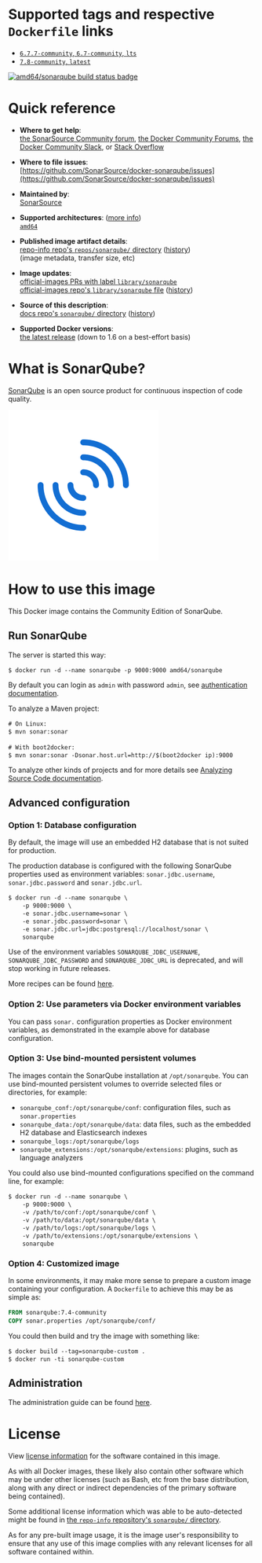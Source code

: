 <!--

********************************************************************************

WARNING:

    DO NOT EDIT "sonarqube/README.md"

    IT IS AUTO-GENERATED

    (from the other files in "sonarqube/" combined with a set of templates)

********************************************************************************

-->

# Supported tags and respective `Dockerfile` links

-	[`6.7.7-community`, `6.7-community`, `lts`](https://github.com/SonarSource/docker-sonarqube/blob/2a00a59b94b64d52ce202f104c816d4ab73a5837/6.7.7-community/Dockerfile)
-	[`7.8-community`, `latest`](https://github.com/SonarSource/docker-sonarqube/blob/2a00a59b94b64d52ce202f104c816d4ab73a5837/7.8-community/Dockerfile)

[![amd64/sonarqube build status badge](https://img.shields.io/jenkins/s/https/doi-janky.infosiftr.net/job/multiarch/job/amd64/job/sonarqube.svg?label=amd64/sonarqube%20%20build%20job)](https://doi-janky.infosiftr.net/job/multiarch/job/amd64/job/sonarqube/)

# Quick reference

-	**Where to get help**:  
	[the SonarSource Community forum](https://community.sonarsource.com/tags/c/help/sq/docker), [the Docker Community Forums](https://forums.docker.com/), [the Docker Community Slack](https://blog.docker.com/2016/11/introducing-docker-community-directory-docker-community-slack/), or [Stack Overflow](https://stackoverflow.com/search?tab=newest&q=docker)

-	**Where to file issues**:  
	[https://github.com/SonarSource/docker-sonarqube/issues](https://github.com/SonarSource/docker-sonarqube/issues)

-	**Maintained by**:  
	[SonarSource](https://github.com/SonarSource/docker-sonarqube)

-	**Supported architectures**: ([more info](https://github.com/docker-library/official-images#architectures-other-than-amd64))  
	[`amd64`](https://hub.docker.com/r/amd64/sonarqube/)

-	**Published image artifact details**:  
	[repo-info repo's `repos/sonarqube/` directory](https://github.com/docker-library/repo-info/blob/master/repos/sonarqube) ([history](https://github.com/docker-library/repo-info/commits/master/repos/sonarqube))  
	(image metadata, transfer size, etc)

-	**Image updates**:  
	[official-images PRs with label `library/sonarqube`](https://github.com/docker-library/official-images/pulls?q=label%3Alibrary%2Fsonarqube)  
	[official-images repo's `library/sonarqube` file](https://github.com/docker-library/official-images/blob/master/library/sonarqube) ([history](https://github.com/docker-library/official-images/commits/master/library/sonarqube))

-	**Source of this description**:  
	[docs repo's `sonarqube/` directory](https://github.com/docker-library/docs/tree/master/sonarqube) ([history](https://github.com/docker-library/docs/commits/master/sonarqube))

-	**Supported Docker versions**:  
	[the latest release](https://github.com/docker/docker-ce/releases/latest) (down to 1.6 on a best-effort basis)

# What is SonarQube?

[SonarQube](https://www.sonarqube.org/) is an open source product for continuous inspection of code quality.

![logo](https://raw.githubusercontent.com/docker-library/docs/84479f149eb7d748d5dc057665eb96f923e60dc1/sonarqube/logo.png)

# How to use this image

This Docker image contains the Community Edition of SonarQube.

## Run SonarQube

The server is started this way:

```console
$ docker run -d --name sonarqube -p 9000:9000 amd64/sonarqube
```

By default you can login as `admin` with password `admin`, see [authentication documentation](https://docs.sonarqube.org/latest/instance-administration/security/).

To analyze a Maven project:

```console
# On Linux:
$ mvn sonar:sonar

# With boot2docker:
$ mvn sonar:sonar -Dsonar.host.url=http://$(boot2docker ip):9000
```

To analyze other kinds of projects and for more details see [Analyzing Source Code documentation](https://redirect.sonarsource.com/doc/analyzing-source-code.html).

## Advanced configuration

### Option 1: Database configuration

By default, the image will use an embedded H2 database that is not suited for production.

The production database is configured with the following SonarQube properties used as environment variables: `sonar.jdbc.username`, `sonar.jdbc.password` and `sonar.jdbc.url`.

```console
$ docker run -d --name sonarqube \
    -p 9000:9000 \
    -e sonar.jdbc.username=sonar \
    -e sonar.jdbc.password=sonar \
    -e sonar.jdbc.url=jdbc:postgresql://localhost/sonar \
    sonarqube
```

Use of the environment variables `SONARQUBE_JDBC_USERNAME`, `SONARQUBE_JDBC_PASSWORD` and `SONARQUBE_JDBC_URL` is deprecated, and will stop working in future releases.

More recipes can be found [here](https://github.com/SonarSource/docker-sonarqube/blob/master/recipes.md).

### Option 2: Use parameters via Docker environment variables

You can pass `sonar.` configuration properties as Docker environment variables, as demonstrated in the example above for database configuration.

### Option 3: Use bind-mounted persistent volumes

The images contain the SonarQube installation at `/opt/sonarqube`. You can use bind-mounted persistent volumes to override selected files or directories, for example:

-	`sonarqube_conf:/opt/sonarqube/conf`: configuration files, such as `sonar.properties`
-	`sonarqube_data:/opt/sonarqube/data`: data files, such as the embedded H2 database and Elasticsearch indexes
-	`sonarqube_logs:/opt/sonarqube/logs`
-	`sonarqube_extensions:/opt/sonarqube/extensions`: plugins, such as language analyzers

You could also use bind-mounted configurations specified on the command line, for example:

```console
$ docker run -d --name sonarqube \
    -p 9000:9000 \
    -v /path/to/conf:/opt/sonarqube/conf \
    -v /path/to/data:/opt/sonarqube/data \
    -v /path/to/logs:/opt/sonarqube/logs \
    -v /path/to/extensions:/opt/sonarqube/extensions \
    sonarqube
```

### Option 4: Customized image

In some environments, it may make more sense to prepare a custom image containing your configuration. A `Dockerfile` to achieve this may be as simple as:

```dockerfile
FROM sonarqube:7.4-community
COPY sonar.properties /opt/sonarqube/conf/
```

You could then build and try the image with something like:

```console
$ docker build --tag=sonarqube-custom .
$ docker run -ti sonarqube-custom
```

## Administration

The administration guide can be found [here](https://redirect.sonarsource.com/doc/administration-guide.html).

# License

View [license information](http://www.gnu.org/licenses/lgpl.txt) for the software contained in this image.

As with all Docker images, these likely also contain other software which may be under other licenses (such as Bash, etc from the base distribution, along with any direct or indirect dependencies of the primary software being contained).

Some additional license information which was able to be auto-detected might be found in [the `repo-info` repository's `sonarqube/` directory](https://github.com/docker-library/repo-info/tree/master/repos/sonarqube).

As for any pre-built image usage, it is the image user's responsibility to ensure that any use of this image complies with any relevant licenses for all software contained within.
